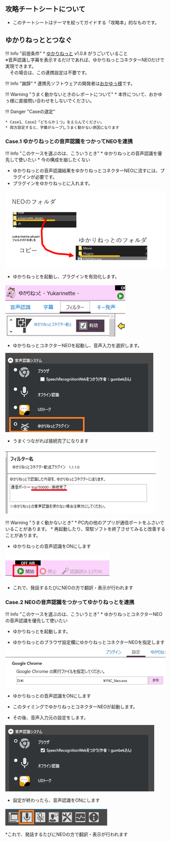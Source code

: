 ## 攻略チートシートについて

* このチートシートはテーマを絞ってガイドする「攻略本」的なものです。

## ゆかりねっととつなぐ

!!! Info "前提条件"
    * [ゆかりねっと](http://www.okayulu.moe/) v1.0.8 がうごいていること<br>
    ※音声認識し字幕を表示するだけであれば、ゆかりねっとコネクターNEOだけで実現できます。<br>
    　その場合は、この連携設定は不要です。

!!! Info "謝辞"
    * 連携先ソフトウェアの開発者は[おかゆぅ様](http://www.okayulu.moe/)です。

!!! Warning "うまく動かないときのレポートについて"
    * 本件について、おかゆぅ様に直接問い合わせをしないでください。

!!! Danger "Caseの選定"

    * Case1、Case2「どちらか１つ」をえらんでください。
    * 両方設定すると、字幕がループしうまく動かない原因になります

### Case.1 ゆかりねっとの音声認識をつかってNEOを連携

!!! Info "このケースを選ぶのは、こういうとき"
    * ゆかりねっとの音声認識を優先して使いたい
    * 今の構成を崩したくない

* ゆかりねっとの音声認識結果をゆかりねっとコネクターNEOに流すには、プラグインが必要です。
* プラグインをゆかりねっとに入れます。

![yukari](images/cs_yukari_p1.png)

* ゆかりねっとを起動し、プラグインを有効化します。

![yukari](images/cs_yukari_p2.png)

* ゆかりねっとコネクターNEOを起動し、音声入力を選択します。

![yukari](images/cs_yukari_p3.png)

* うまくつながれば接続完了になります

![yukari](images/cs_yukari_p4.png)

!!! Warning "うまく動かないとき"
    * PC内の他のアプリが通信ポートをふさいでいることがあります。
    * 再起動したり、常駐ソフトを終了させてみると改善することがあります。

* ゆかりねっとの音声認識をONにします

![yukari](images/cs_yukari_p5.png)

* これで、発話するたびにNEOの方で翻訳・表示が行われます

### Case.2 NEOの音声認識をつかってゆかりねっとを連携

!!! Info "このケースを選ぶのは、こういうとき"
    * ゆかりねっとコネクターNEOの音声認識を優先して使いたい
    
* ゆかりねっとを起動します。

* ゆかりねっとのブラウザ設定欄にゆかりねっとコネクターNEOを指定します

![yukari](images/cs_yukari_p6.png)

* ゆかりねっとの音声認識をONにします

* このタイミングでゆかりねっとコネクターNEOが起動します。

* その後、音声入力元の設定をします。

![yukari](images/cs_yukari_p7.png)

* 設定が終わったら、音声認識をONにします

![yukari](images/cs_yukari_p8.png)

*これで、発話するたびにNEOの方で翻訳・表示が行われます
